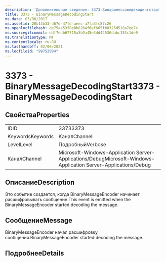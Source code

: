 ```yaml
---
description: 'Дополнительные сведения: 3373-Бинаримессажедекодингстарт'
title: 3373 - BinaryMessageDecodingStart
ms.date: 03/30/2017
ms.assetid: 20b13b33-d67d-47fd-aeec-a7fa3fc87c26
ms.openlocfilehash: de75ae53f8e0b82b4f6af665fb8325d518a7ee7e
ms.sourcegitcommit: ddf7edb67715a5b9a45e3dd44536dabc153c1de0
ms.translationtype: MT
ms.contentlocale: ru-RU
ms.lasthandoff: 02/06/2021
ms.locfileid: "99752994"
---
```

# <a name="3373---binarymessagedecodingstart"></a><span data-ttu-id="ca063-103">3373 - BinaryMessageDecodingStart</span><span class="sxs-lookup"><span data-stu-id="ca063-103">3373 - BinaryMessageDecodingStart</span></span>

## <a name="properties"></a><span data-ttu-id="ca063-104">Свойства</span><span class="sxs-lookup"><span data-stu-id="ca063-104">Properties</span></span>  
  
|||  
|-|-|  
|<span data-ttu-id="ca063-105">ID</span><span class="sxs-lookup"><span data-stu-id="ca063-105">ID</span></span>|<span data-ttu-id="ca063-106">3373</span><span class="sxs-lookup"><span data-stu-id="ca063-106">3373</span></span>|  
|<span data-ttu-id="ca063-107">Keywords</span><span class="sxs-lookup"><span data-stu-id="ca063-107">Keywords</span></span>|<span data-ttu-id="ca063-108">Канал</span><span class="sxs-lookup"><span data-stu-id="ca063-108">Channel</span></span>|  
|<span data-ttu-id="ca063-109">Level</span><span class="sxs-lookup"><span data-stu-id="ca063-109">Level</span></span>|<span data-ttu-id="ca063-110">Подробный</span><span class="sxs-lookup"><span data-stu-id="ca063-110">Verbose</span></span>|  
|<span data-ttu-id="ca063-111">Канал</span><span class="sxs-lookup"><span data-stu-id="ca063-111">Channel</span></span>|<span data-ttu-id="ca063-112">Microsoft-Windows-Application Server-Applications/Debug</span><span class="sxs-lookup"><span data-stu-id="ca063-112">Microsoft-Windows-Application Server-Applications/Debug</span></span>|  
  
## <a name="description"></a><span data-ttu-id="ca063-113">Описание</span><span class="sxs-lookup"><span data-stu-id="ca063-113">Description</span></span>  

 <span data-ttu-id="ca063-114">Это событие создается, когда BinaryMessageEncoder начинает расшифровывать сообщение.</span><span class="sxs-lookup"><span data-stu-id="ca063-114">This event is emitted when the BinaryMessageEncoder started decoding the message.</span></span>  
  
## <a name="message"></a><span data-ttu-id="ca063-115">Сообщение</span><span class="sxs-lookup"><span data-stu-id="ca063-115">Message</span></span>  

 <span data-ttu-id="ca063-116">BinaryMessageEncoder начал расшифровку сообщения.</span><span class="sxs-lookup"><span data-stu-id="ca063-116">BinaryMessageEncoder started decoding the message.</span></span>  
  
## <a name="details"></a><span data-ttu-id="ca063-117">Подробнее</span><span class="sxs-lookup"><span data-stu-id="ca063-117">Details</span></span>
